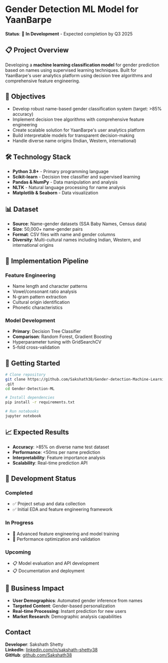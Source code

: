 # Gender Detection ML Model for YaanBarpe

**Status**: 🚧 **In Development** - Expected completion by Q3 2025

## 📋 Project Overview

Developing a **machine learning classification model** for gender prediction based on names using supervised learning techniques. Built for YaanBarpe's user analytics platform using decision tree algorithms and comprehensive feature engineering.

## 🎯 Objectives

- Develop robust name-based gender classification system (target: >85% accuracy)
- Implement decision tree algorithms with comprehensive feature engineering
- Create scalable solution for YaanBarpe's user analytics platform
- Build interpretable models for transparent decision-making
- Handle diverse name origins (Indian, Western, international)

## 🛠️ Technology Stack

- **Python 3.8+** - Primary programming language
- **Scikit-learn** - Decision tree classifier and supervised learning
- **Pandas & NumPy** - Data manipulation and analysis
- **NLTK** - Natural language processing for name analysis
- **Matplotlib & Seaborn** - Data visualization

## 📊 Dataset

- **Source**: Name-gender datasets (SSA Baby Names, Census data)
- **Size**: 50,000+ name-gender pairs
- **Format**: CSV files with name and gender columns
- **Diversity**: Multi-cultural names including Indian, Western, and international origins

## 🔧 Implementation Pipeline

### **Feature Engineering**
- Name length and character patterns
- Vowel/consonant ratio analysis
- N-gram pattern extraction
- Cultural origin identification
- Phonetic characteristics

### **Model Development**
- **Primary**: Decision Tree Classifier
- **Comparison**: Random Forest, Gradient Boosting
- Hyperparameter tuning with GridSearchCV
- 5-fold cross-validation

## 🚀 Getting Started

```bash
# Clone repository
git clone https://github.com/Sakshath38/Gender-detection-Machine-Learning-Model-for-indian-names
.git
cd Gender-Detection-ML

# Install dependencies
pip install -r requirements.txt

# Run notebooks
jupyter notebook
```

## 📈 Expected Results

- **Accuracy**: >85% on diverse name test dataset
- **Performance**: <50ms per name prediction
- **Interpretability**: Feature importance analysis
- **Scalability**: Real-time prediction API

## 📝 Development Status

### **Completed**
- ✅ Project setup and data collection
- ✅ Initial EDA and feature engineering framework

### **In Progress**
- 🔄 Advanced feature engineering and model training
- 🔄 Performance optimization and validation

### **Upcoming**
- 📋 Model evaluation and API development
- 📋 Documentation and deployment

## 🎯 Business Impact

- **User Demographics**: Automated gender inference from names
- **Targeted Content**: Gender-based personalization
- **Real-time Processing**: Instant prediction for new users
- **Market Research**: Demographic analysis capabilities

##  Contact

**Developer**: Sakshath Shetty  
**LinkedIn**: [linkedin.com/in/sakshath-shetty38](https://linkedin.com/in/sakshath-shetty38)  
**GitHub**: [github.com/Sakshath38](https://github.com/Sakshath38)

